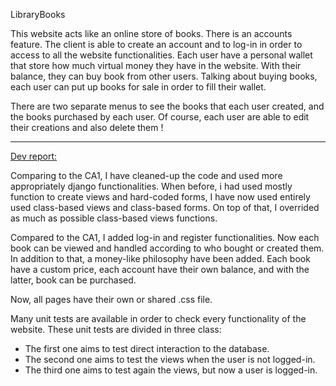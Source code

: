 LibraryBooks

This website acts like an online store of books.
There is an accounts feature. The client is able to create an account and to log-in in order to access to all the website
functionalities.
Each user have a personal wallet that store how much virtual money they have in the website. With their balance, they
can buy book from other users.
Talking about buying books, each user can put up books for sale in order to fill their wallet.

There are two separate menus to see the books that each user created, and the books purchased by each user.
Of course, each user are able to edit their creations and also delete them !

---

<u>Dev report:</u>

Comparing to the CA1, I have cleaned-up the code and used more appropriately django functionalities. When before, i had
used mostly function to create views and hard-coded forms, I have now used entirely used class-based views and class-based
forms. On top of that, I overrided as much as possible class-based views functions.

Compared to the CA1, I added log-in and register functionalities. Now each book can be viewed and handled according to
who bought or created them. In addition to that, a money-like philosophy have been added. Each book have a custom price,
each account have their own balance, and with the latter, book can be purchased.

Now, all pages have their own or shared .css file.

Many unit tests are available in order to check every functionality of the website.
These unit tests are divided in three class:
- The first one aims to test direct interaction to the database.
- The second one aims to test the views when the user is not logged-in.
- The third one aims to test again the views, but now a user is logged-in.